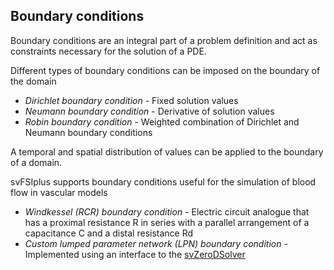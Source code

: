 
<h2> Boundary conditions </h2>

Boundary conditions are an integral part of a problem definition and act as constraints necessary for the solution of a PDE.

Different types of boundary conditions can be imposed on the boundary of the domain

<ul style="list-style-type:disc;">
  <li> <i> Dirichlet boundary condition </i>  - Fixed solution values </li>
  <li> <i> Neumann boundary condition </i>  - Derivative of solution values </li>
  <li> <i> Robin boundary condition </i>  - Weighted combination of Dirichlet and Neumann boundary conditions </li>
</ul>

A temporal and spatial distribution of values can be applied to the boundary of a domain.

svFSIplus supports boundary conditions useful for the simulation of blood flow in vascular models 

<ul style="list-style-type:disc;">
  <li> <i> Windkessel (RCR) boundary condition </i> - Electric circuit analogue that has a proximal 
           resistance R in series with a parallel arrangement of a capacitance C and a distal resistance Rd </li>
  <li> <i> Custom lumped parameter network (LPN) boundary condition </i> - Implemented using an interface to the 
           <a href="https://github.com/SimVascular/svZeroDSolver"> svZeroDSolver </a> </li>
</ul>



